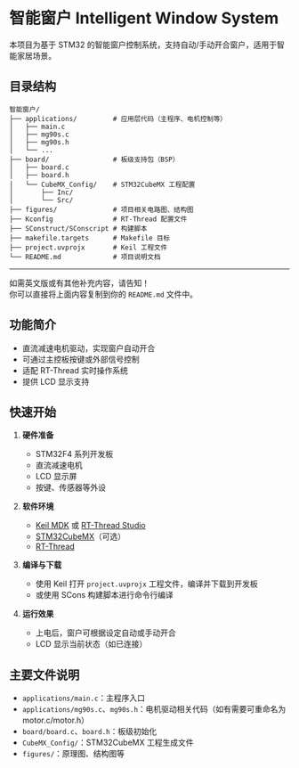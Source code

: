 # 智能窗户 Intelligent Window System

本项目为基于 STM32 的智能窗户控制系统，支持自动/手动开合窗户，适用于智能家居场景。

## 目录结构

```
智能窗户/
├── applications/         # 应用层代码（主程序、电机控制等）
│   ├── main.c
│   ├── mg90s.c
│   ├── mg90s.h
│   └── ...
├── board/                # 板级支持包（BSP）
│   ├── board.c
│   ├── board.h
│   └── CubeMX_Config/    # STM32CubeMX 工程配置
│       ├── Inc/
│       └── Src/
├── figures/              # 项目相关电路图、结构图
├── Kconfig               # RT-Thread 配置文件
├── SConstruct/SConscript # 构建脚本
├── makefile.targets      # Makefile 目标
├── project.uvprojx       # Keil 工程文件
└── README.md             # 项目说明文档
```

---

如需英文版或有其他补充内容，请告知！  
你可以直接将上面内容复制到你的 `README.md` 文件中。

## 功能简介

- 直流减速电机驱动，实现窗户自动开合
- 可通过主控板按键或外部信号控制
- 适配 RT-Thread 实时操作系统
- 提供 LCD 显示支持

## 快速开始

1. **硬件准备**  
   - STM32F4 系列开发板  
   - 直流减速电机  
   - LCD 显示屏
   - 按键、传感器等外设

2. **软件环境**  
   - [Keil MDK](https://www.keil.com/) 或 [RT-Thread Studio](https://www.rt-thread.io/)
   - [STM32CubeMX](https://www.st.com/en/development-tools/stm32cubemx.html)（可选）
   - [RT-Thread](https://www.rt-thread.io/)

3. **编译与下载**  
   - 使用 Keil 打开 `project.uvprojx` 工程文件，编译并下载到开发板
   - 或使用 SCons 构建脚本进行命令行编译

4. **运行效果**  
   - 上电后，窗户可根据设定自动或手动开合
   - LCD 显示当前状态（如已连接）

## 主要文件说明

- `applications/main.c`：主程序入口
- `applications/mg90s.c`、`mg90s.h`：电机驱动相关代码（如有需要可重命名为 motor.c/motor.h）
- `board/board.c`、`board.h`：板级初始化
- `CubeMX_Config/`：STM32CubeMX 工程生成文件
- `figures/`：原理图、结构图等

